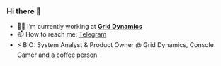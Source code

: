 ### Hi there 👋

- 👨‍💻 I’m currently working at **[Grid Dynamics](https://www.griddynamics.com/)**
- 📫 How to reach me: [Telegram](https://t.me/num4rk)
- ⚡ BIO: System Analyst & Product Owner @ Grid Dynamics, Console Gamer and a coffee person
